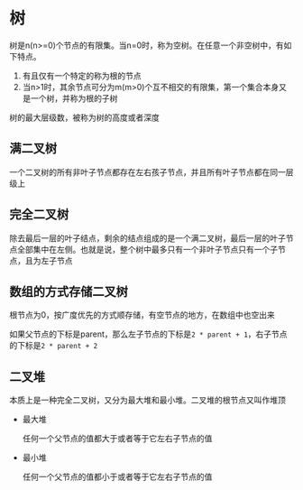 # 树

树是n(n>=0)个节点的有限集。当n=0时，称为空树。在任意一个非空树中，有如下特点。
1. 有且仅有一个特定的称为根的节点
2. 当n>1时，其余节点可分为m(m>0)个互不相交的有限集，第一个集合本身又是一个树，并称为根的子树

树的最大层级数，被称为树的高度或者深度


## 满二叉树
一个二叉树的所有非叶子节点都存在左右孩子节点，并且所有叶子节点都在同一层级上

## 完全二叉树
除去最后一层的叶子结点，剩余的结点组成的是一个满二叉树，最后一层的叶子节点全部集中在左侧。也就是说，整个树中最多只有一个非叶子节点只有一个子节点，且为左子节点


## 数组的方式存储二叉树
根节点为0，按广度优先的方式顺存储，有空节点的地方，在数组中也空出来 

如果父节点的下标是parent，那么左子节点的下标是`2 * parent + 1`，右子节点的下标是`2 * parent + 2`


## 二叉堆
本质上是一种完全二叉树，又分为最大堆和最小堆。二叉堆的根节点又叫作堆顶

- 最大堆 
    
    任何一个父节点的值都大于或者等于它左右子节点的值
    
- 最小堆 
    
    任何一个父节点的值都小于或者等于它左右子节点的值

